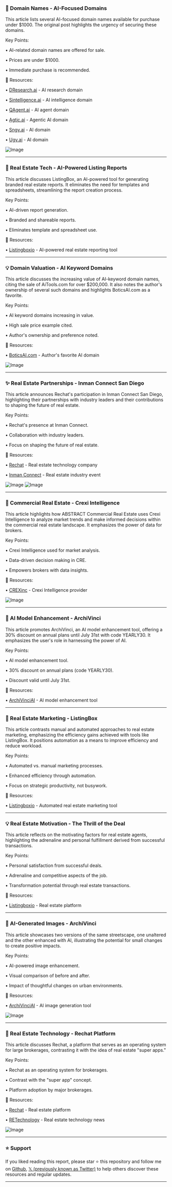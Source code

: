 ### 🚀 Domain Names - AI-Focused Domains

This article lists several AI-focused domain names available for purchase under $1000.  The original post highlights the urgency of securing these domains.

Key Points:

• AI-related domain names are offered for sale.

• Prices are under $1000.

• Immediate purchase is recommended.


🔗 Resources:

• [DResearch.ai](http://DResearch.ai) - AI research domain

• [Sintelligence.ai](http://Sintelligence.ai) - AI intelligence domain

• [QAgent.ai](http://QAgent.ai) - AI agent domain

• [Agtic.ai](http://Agtic.ai) - Agentic AI domain

• [Sngy.ai](http://Sngy.ai) - AI domain

• [Ugy.ai](http://Ugy.ai) - AI domain

![Image](https://pbs.twimg.com/media/Gw1i9XHbgAAgpMK?format=jpg&name=small)


---
### 🤖 Real Estate Tech - AI-Powered Listing Reports

This article discusses ListingBox, an AI-powered tool for generating branded real estate reports.  It eliminates the need for templates and spreadsheets, streamlining the report creation process.

Key Points:

• AI-driven report generation.

• Branded and shareable reports.

• Eliminates template and spreadsheet use.


🔗 Resources:

• [Listingboxio](https://x.com/Listingboxio) - AI-powered real estate reporting tool


---
### 💡 Domain Valuation - AI Keyword Domains

This article discusses the increasing value of AI-keyword domain names, citing the sale of AiTools.com for over $200,000. It also notes the author's ownership of several such domains and highlights BoticsAI.com as a favorite.

Key Points:

• AI keyword domains increasing in value.

• High sale price example cited.

• Author's ownership and preference noted.


🔗 Resources:

• [BoticsAI.com](http://BoticsAI.com) - Author's favorite AI domain

![Image](https://pbs.twimg.com/media/GwyzBfcboAEqq3K?format=jpg&name=small)


---
### ✨ Real Estate Partnerships - Inman Connect San Diego

This article announces Rechat's participation in Inman Connect San Diego, highlighting their partnerships with industry leaders and their contributions to shaping the future of real estate.

Key Points:

• Rechat's presence at Inman Connect.

• Collaboration with industry leaders.

• Focus on shaping the future of real estate.


🔗 Resources:

• [Rechat](https://x.com/rechathq) - Real estate technology company

• [Inman Connect](https://x.com/InmanConnect) - Real estate industry event

![Image](https://pbs.twimg.com/media/GwELfjsWEAALyWe?format=jpg&name=small)
![Image](https://pbs.twimg.com/media/GwELfjrXEAAVwX2?format=jpg&name=small)


---
### 🤖 Commercial Real Estate - Crexi Intelligence

This article highlights how ABSTRACT Commercial Real Estate uses Crexi Intelligence to analyze market trends and make informed decisions within the commercial real estate landscape.  It emphasizes the power of data for brokers.

Key Points:

• Crexi Intelligence used for market analysis.

• Data-driven decision making in CRE.

• Empowers brokers with data insights.



🔗 Resources:

• [CREXinc](https://x.com/CREXinc) - Crexi Intelligence provider

![Image](https://pbs.twimg.com/amplify_video_thumb/1945531885234393088/img/FE84q30VR2BmVpnN.jpg)


---
### 🚀 AI Model Enhancement - ArchiVinci

This article promotes ArchiVinci, an AI model enhancement tool, offering a 30% discount on annual plans until July 31st with code YEARLY30.  It emphasizes the user's role in harnessing the power of AI.

Key Points:

• AI model enhancement tool.

• 30% discount on annual plans (code YEARLY30).

•  Discount valid until July 31st.


🔗 Resources:

• [ArchiVinciAI](http://archivinci.com) - AI model enhancement tool


---
### 🚀 Real Estate Marketing - ListingBox

This article contrasts manual and automated approaches to real estate marketing, emphasizing the efficiency gains achieved with tools like ListingBox. It positions automation as a means to improve efficiency and reduce workload.

Key Points:

• Automated vs. manual marketing processes.

• Enhanced efficiency through automation.

• Focus on strategic productivity, not busywork.


🔗 Resources:

• [Listingboxio](https://x.com/Listingboxio) - Automated real estate marketing tool


---
### 💡 Real Estate Motivation - The Thrill of the Deal

This article reflects on the motivating factors for real estate agents, highlighting the adrenaline and personal fulfillment derived from successful transactions.


Key Points:

• Personal satisfaction from successful deals.

• Adrenaline and competitive aspects of the job.

• Transformation potential through real estate transactions.


🔗 Resources:

• [Listingboxio](https://x.com/Listingboxio) - Real estate platform


---
### 🤖 AI-Generated Images - ArchiVinci

This article showcases two versions of the same streetscape, one unaltered and the other enhanced with AI, illustrating the potential for small changes to create positive impacts.

Key Points:

• AI-powered image enhancement.

• Visual comparison of before and after.

•  Impact of thoughtful changes on urban environments.


🔗 Resources:

• [ArchiVinciAI](https://x.com/ArchiVinciAI) - AI image generation tool

![Image](https://pbs.twimg.com/media/GuI0RCrXYAA-QGq?format=jpg&name=small)


---
### 🤖 Real Estate Technology - Rechat Platform

This article discusses Rechat, a platform that serves as an operating system for large brokerages, contrasting it with the idea of real estate "super apps."

Key Points:

• Rechat as an operating system for brokerages.

• Contrast with the "super app" concept.

•  Platform adoption by major brokerages.


🔗 Resources:

• [Rechat](https://x.com/rechathq) - Real estate platform

• [RETechnology](https://x.com/RETechnology) - Real estate technology news

![Image](https://pbs.twimg.com/media/Gt5hLTbboAAbvYP?format=png&name=small)


---

### ⭐️ Support

If you liked reading this report, please star ⭐️ this repository and follow me on [Github](https://github.com/Drix10), [𝕏 (previously known as Twitter)](https://x.com/DRIX_10_) to help others discover these resources and regular updates.

---